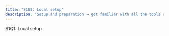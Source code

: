 ```yaml
---
title: "S1Q1: Local setup"
description: "Setup and preparation → get familiar with all the tools required to build a web3 app"
---
```

S1Q1: Local setup
